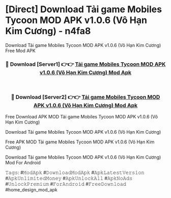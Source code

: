 # [Direct] Download Tải game Mobiles Tycoon MOD APK v1.0.6 (Vô Hạn Kim Cương) - n4fa8
Download Tải game Mobiles Tycoon MOD APK v1.0.6 (Vô Hạn Kim Cương) Free Mod APK

<div align="center">
<h3>🔴 Download [Server1] 👉👉 <a href="https://apk-comot.site?title=Tải_game_Mobiles_Tycoon_MOD_APK_v1.0.6_(Vô_Hạn_Kim_Cương)">Tải game Mobiles Tycoon MOD APK v1.0.6 (Vô Hạn Kim Cương) Mod Apk</a></h3><br>

<h3>🔴 Download [Server2] 👉👉 <a href="https://apk-comot.site?title=Tải_game_Mobiles_Tycoon_MOD_APK_v1.0.6_(Vô_Hạn_Kim_Cương)">Tải game Mobiles Tycoon MOD APK v1.0.6 (Vô Hạn Kim Cương) Mod Apk</a></h3>
</div>


Free Download APK MOD Tải game Mobiles Tycoon MOD APK v1.0.6 (Vô Hạn Kim Cương)

Download Tải game Mobiles Tycoon MOD APK v1.0.6 (Vô Hạn Kim Cương) 

Free APK MOD Tải game Mobiles Tycoon MOD APK v1.0.6 (Vô Hạn Kim Cương) 

Download Tải game Mobiles Tycoon MOD APK v1.0.6 (Vô Hạn Kim Cương) Mod For Android

𝚃𝚊𝚐𝚜: #𝙼𝚘𝚍𝙰𝚙𝚔 #𝙳𝚘𝚠𝚗𝚕𝚘𝚊𝚍𝙼𝚘𝚍𝙰𝚙𝚔 #𝙰𝚙𝚔𝙻𝚊𝚝𝚎𝚜𝚝𝚅𝚎𝚛𝚜𝚒𝚘𝚗 #𝙰𝚙𝚔𝚄𝚗𝚕𝚒𝚖𝚒𝚝𝚎𝚍𝙼𝚘𝚗𝚎𝚢 #𝙰𝚙𝚔𝚄𝚗𝚕𝚘𝚌𝚔𝙰𝚕𝚕 #𝙰𝚙𝚔𝙽𝚘𝙰𝚍𝚜 #𝚄𝚗𝚕𝚘𝚌𝚔𝙿𝚛𝚎𝚖𝚒𝚞𝚖 #𝙵𝚘𝚛𝙰𝚗𝚍𝚛𝚘𝚒𝚍 #𝙵𝚛𝚎𝚎𝙳𝚘𝚠𝚗𝚕𝚘𝚊𝚍 #home_design_mod_apk